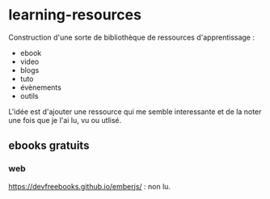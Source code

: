 # learning-resources
Construction d'une sorte de bibliothèque de ressources d'apprentissage :

* ebook
* video
* blogs
* tuto
* évènements
* outils

L'idée est d'ajouter une ressource qui me semble interessante et de la noter une fois que je l'ai lu, vu ou utlisé.

## ebooks gratuits

### web

https://devfreebooks.github.io/emberjs/ : non lu.

